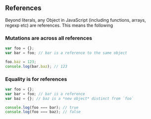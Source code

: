## References

Beyond literals, any Object in JavaScript (including functions, arrays, regexp etc) are references. This means the following

### Mutations are across all references

```js
var foo = {};
var bar = foo; // bar is a reference to the same object

foo.baz = 123;
console.log(bar.baz); // 123
```

### Equality is for references

```js
var foo = {};
var bar = foo; // bar is a reference
var baz = {}; // baz is a *new object* distinct from `foo`

console.log(foo === bar); // true
console.log(foo === baz); // false
```
